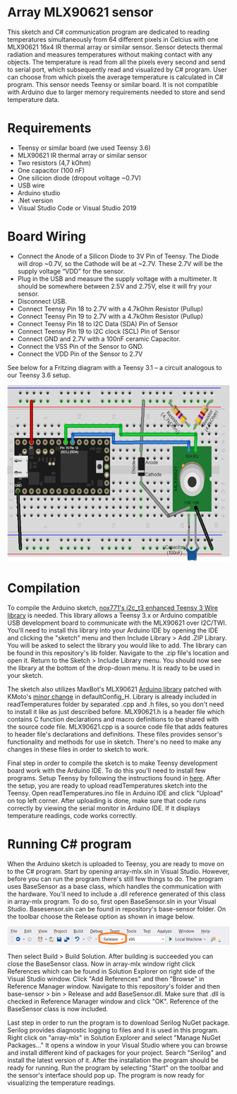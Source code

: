 # Array MLX90621 sensor

This sketch and C# communication program are dedicated to reading temperatures simultaneously from 64 different pixels in Celcius with one MLX90621 16x4 IR thermal array or similar sensor. Sensor detects thermal radiation and measures temperatures without making contact with any objects. The temperature is read from all the pixels every second and send to serial port, which subsequently read and visualized by C# program. User can choose from which pixels the average temperature is calculated in C# program. This sensor needs Teensy or similar board. It is not compatible with Arduino due to larger memory requirements needed to store and send temperature data.


# Requirements

- Teensy or similar board (we used Teensy 3.6)
- MLX90621 IR thermal array or similar sensor
- Two resistors (4,7 kOhm)
- One capacitor (100 nF)
- One silicion diode (dropout voltage  ~0.7V)
- USB wire
- Arduino studio
- .Net version
- Visual Studio Code or Visual Studio 2019

# Board Wiring

- Connect the Anode of a Silicon Diode to 3V Pin of Teensy. The Diode will drop ~0.7V, so the Cathode will be at ~2.7V. These 2.7V will be the supply voltage “VDD” for the sensor.
- Plug in the USB and measure the supply voltage with a multimeter. It should be somewhere between 2.5V and 2.75V, else it will fry your sensor.
- Disconnect USB.
- Connect Teensy Pin 18 to 2.7V with a 4.7kOhm Resistor (Pullup)
- Connect Teensy Pin 19 to 2.7V with a 4.7kOhm Resistor (Pullup)
- Connect Teensy Pin 18 to I2C Data (SDA) Pin of Sensor
- Connect Teensy Pin 19 to I2C clock (SCL) Pin of Sensor
- Connect GND and 2.7V with a 100nF ceramic Capacitor.
- Connect the VSS Pin of the Sensor to GND.
- Connect the VDD Pin of the Sensor to 2.7V

 See below for a Fritzing diagram with a Teensy 3.1 – a circuit analogous to our Teensy 3.6 setup. 
 
<img src= "https://github.com/Mikkevaris/controlledptt-sensor/blob/master/array-mlx-sensor/Board_wiring.png" height="400" width="600">

# Compilation

To compile the Arduino sketch, [nox771's i2c_t3 enhanced Teensy 3 Wire library](https://github.com/nox771/i2c_t3) is needed. This library allows a Teensy 3.x or Arduino compatible USB development board to communicate with the MLX90621 over I2C/TWI. You'll need to install this library into your Arduino IDE by opening the IDE and clicking the "sketch" menu and then Include Library > Add .ZIP Library. You will be asked to select the library you would like to add. The library can be found in this repository's lib folder. Navigate to the .zip file's location and open it. Return to the Sketch > Include Library menu. You should now see the library at the bottom of the drop-down menu. It is ready to be used in your sketch. 

The sketch also utilizes MaxBot's MLX90621 [Arduino library](https://forum.arduino.cc/index.php?topic=126244.0) patched with KMoto's [minor change](https://forum.arduino.cc/index.php?topic=126244.msg2307588#msg2307588) in defaultConfig_H. Library is already included in readTemperatures folder by separated .cpp and .h files, so you don't need to install it like as just described before. MLX90621.h is a header file which contains C function declarations and macro definitions to be shared with the source code file. MLX90621.cpp is a source code file that adds features to header file's declarations and definitions. These files provides sensor's functionality and methods for use in sketch. There's no need to make any changes in these files in order to sketch to work.

Final step in order to compile the sketch is to make Teensy development board work with the Arduino IDE. To do this you'll need to install few programs. Setup Teensy by following the instructions found in [here](https://www.pjrc.com/teensy/tutorial.html). After the setup, you are ready to upload readTemperatures sketch into the Teensy. Open readTemperatures.ino file in Arduino IDE and click "Upload" on top left corner. After uploading is done, make sure that code runs correctly by viewing the serial monitor in Arduino IDE. If it displays temperature readings, code works correctly. 

# Running C# program

When the Arduino sketch is uploaded to Teensy, you are ready to move on to the C# program. Start by opening array-mlx.sln in Visual Studio. However, before you can run the program there's still few things to do. The program uses BaseSensor as a base class, which handles the communication with the hardware. You'll need to include a .dll reference generated of this class in array-mlx program. To do so, first open BaseSensor.sln in your Visual Studio. Basesensor.sln can be found in repository's base-sensor folder. On the toolbar choose the Release option as shown in image below.

<img src = "https://github.com/Mikkevaris/controlledptt-sensor/blob/master/array-mlx-sensor/toolbarbuildconfiguration.png">

Then select Build > Build Solution. After building is succeeded you can close the BaseSensor class. Now in array-mlx window right click References which can be found in Solution Explorer on right side of the Visual Studio window. Click "Add References" and then "Browse" in Reference Manager window. Navigate to this repository's folder and then base-sensor > bin > Release and add BaseSensor.dll. Make sure that .dll is checked in Reference Manager window and click "OK". Reference of the BaseSensor class is now included.

Last step in order to run the program is to download Serilog NuGet package. Serilog provides diagnostic logging to files and it is used in this program. Right click on "array-mlx" in Solution Explorer and select "Manage NuGet Packages..." It opens a window in your Visual Studio where you can browse and install different kind of packages for your project. Search "Serilog" and install the latest version of it. After the installation the program should be ready for running. Run the program by selecting "Start" on the toolbar and the sensor's interface should pop up. The program is now ready for visualizing the temperature readings.
